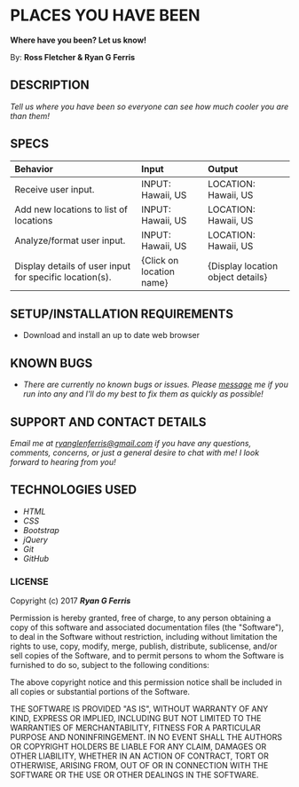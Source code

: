 # PLACES YOU HAVE BEEN

**Where have you been? Let us know!**

By: **Ross Fletcher & Ryan G Ferris**

## DESCRIPTION

_Tell us where you have been so everyone can see how much cooler you are than them!_

## SPECS

| Behavior | Input | Output |  
| :------------- | :------------- | :------------- |  
| Receive user input. | INPUT: Hawaii, US | LOCATION: Hawaii, US |
| Add new locations to list of locations | INPUT: Hawaii, US | LOCATION: Hawaii, US |
| Analyze/format user input. | INPUT: Hawaii, US | LOCATION: Hawaii, US |
| Display details of user input for specific location(s). | {Click on location name} | {Display location object details} |

## SETUP/INSTALLATION REQUIREMENTS

* Download and install an up to date web browser

## KNOWN BUGS

* _There are currently no known bugs or issues. Please [message](mailto:ryanglenferris@gmail.com) me if you run into any and I'll do my best to fix them as quickly as possible!_

## SUPPORT AND CONTACT DETAILS

_Email me at [ryanglenferris@gmail.com](mailto:ryanglenferris@gmail.com) if you have any questions, comments, concerns, or just a general desire to chat with me! I look forward to hearing from you!_

## TECHNOLOGIES USED

* _HTML_
* _CSS_
* _Bootstrap_
* _jQuery_
* _Git_
* _GitHub_

### LICENSE

Copyright (c) 2017 ****_Ryan G Ferris_****

Permission is hereby granted, free of charge, to any person obtaining a copy of this software and associated documentation files (the "Software"), to deal in the Software without restriction, including without limitation the rights to use, copy, modify, merge, publish, distribute, sublicense, and/or sell copies of the Software, and to permit persons to whom the Software is furnished to do so, subject to the following conditions:

The above copyright notice and this permission notice shall be included in all copies or substantial portions of the Software.

THE SOFTWARE IS PROVIDED "AS IS", WITHOUT WARRANTY OF ANY KIND, EXPRESS OR IMPLIED, INCLUDING BUT NOT LIMITED TO THE WARRANTIES OF MERCHANTABILITY, FITNESS FOR A PARTICULAR PURPOSE AND NONINFRINGEMENT. IN NO EVENT SHALL THE AUTHORS OR COPYRIGHT HOLDERS BE LIABLE FOR ANY CLAIM, DAMAGES OR OTHER LIABILITY, WHETHER IN AN ACTION OF CONTRACT, TORT OR OTHERWISE, ARISING FROM, OUT OF OR IN CONNECTION WITH THE SOFTWARE OR THE USE OR OTHER DEALINGS IN THE SOFTWARE.
